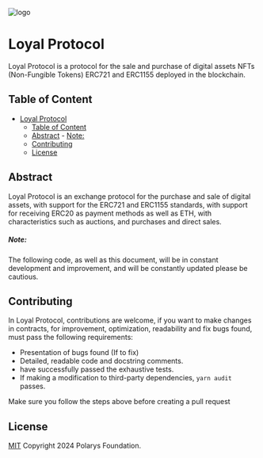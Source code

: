 ![logo](https://firebasestorage.googleapis.com/v0/b/storage-4f7f4.appspot.com/o/logos_proyects%2Fbanner-loyalProtocol%20copia.png?alt=media&token=6b73bb28-d9d6-48b6-be76-3d53c34fe7e0)

# Loyal Protocol

Loyal Protocol is a protocol for the sale and purchase of digital assets NFTs (Non-Fungible Tokens) ERC721 and ERC1155 deployed in the blockchain. 

## Table of Content

- [Loyal Protocol](#loyal-protocol)
  - [Table of Content](#table-of-content)
  - [Abstract](#abstract)
        - [Note:](#note)
  - [Contributing](#contributing)
  - [License](#license)

## Abstract

Loyal Protocol is an exchange protocol for the purchase and sale of digital assets, with support for the ERC721 and ERC1155 standards, with support for receiving ERC20 as payment methods as well as ETH, with characteristics such as auctions, and purchases and direct sales. 


##### Note:

The following code, as well as this document, will be in constant development and improvement, and will be constantly updated please be cautious. 

## Contributing

In Loyal Protocol, contributions are welcome, if you want to make changes in contracts, for improvement, optimization, readability and fix bugs found, must pass the following requirements: 

- Presentation of bugs found (If to fix)
- Detailed, readable code and docstring comments. 
- have successfully passed the exhaustive tests.
- If making a modification to third-party dependencies, ```yarn audit``` passes.

Make sure you follow the steps above before creating a pull request

## License

[MIT](LICENSE) Copyright 2024 Polarys Foundation.